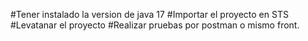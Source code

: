 #Tener instalado la version de java 17
#Importar el proyecto en STS
#Levatanar el proyecto
#Realizar pruebas por postman o mismo front.
